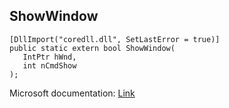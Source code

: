 ## ShowWindow

```
[DllImport("coredll.dll", SetLastError = true)]
public static extern bool ShowWindow(
   IntPtr hWnd,
   int nCmdShow
);
```

Microsoft documentation: [Link](https://docs.microsoft.com/en-us/windows/win32/api/winuser/nf-winuser-showwindow)
